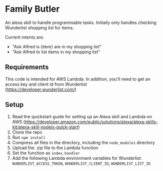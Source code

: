 # Family Butler
An alexa skill to handle programmable tasks. Initially only handles checking Wunderlist shopping list for items.

Current intents are:

- "Ask Alfred is {item} are in my shopping list"
- "Ask Alfred to list items in my shopping list"

## Requirements

This code is intended for AWS Lambda.  In addition, you'll need to get an access key and client id from Wunderlist (https://developer.wunderlist.com/)

## Setup

1. Read the quickstart guide for setting up an Alexa skill and Lambda on AWS (https://developer.amazon.com/public/solutions/alexa/alexa-skills-kit/alexa-skill-nodejs-quick-start)
2. Clone the repo
3. Run `npm install`
4. Compress all files in the directory, including the `node_modules` directory
5. Upload the .zip file to the Lambda function
6. Set the function as `index.handler`
7. Add the following Lambda environment variables for Wunderlist: `WUNDERLIST_ACCESS_TOKEN`, `WUNDERLIST_CLIENT_ID`, `WUNDERLIST_LIST_ID`

